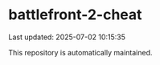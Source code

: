 # battlefront-2-cheat

Last updated: 2025-07-02 10:15:35

This repository is automatically maintained.
